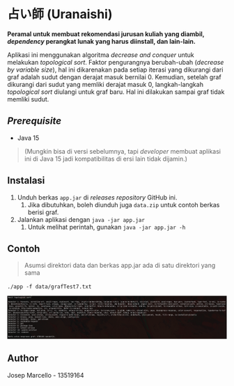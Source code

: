 # 占い師 (Uranaishi)

**Peramal untuk membuat rekomendasi jurusan kuliah yang diambil, _dependency_
perangkat lunak yang harus diinstall, dan lain-lain.**

Aplikasi ini menggunakan algoritma _decrease and conquer_ untuk melakukan
_topological sort_. Faktor pengurangnya berubah-ubah (_decrease by variable
size_), hal ini dikarenakan pada setiap iterasi yang dikurangi dari graf adalah
sudut dengan derajat masuk bernilai 0. Kemudian, setelah graf dikurangi dari
sudut yang memliki derajat masuk 0, langkah-langkah _topological sort_ diulangi
untuk graf baru. Hal ini dilakukan sampai graf tidak memliki sudut.

## _Prerequisite_
* Java 15
> (Mungkin bisa di versi sebelumnya, tapi _developer_ membuat aplikasi
> ini di Java 15 jadi kompatibilitas di ersi lain tidak dijamin.)

## Instalasi
1. Unduh berkas `app.jar` di _releases_ _repository_ GitHub ini.
    1. Jika dibutuhkan, boleh diunduh juga `data.zip` untuk contoh berkas berisi
        graf.
1. Jalankan aplikasi dengan `java -jar app.jar`
    1. Untuk melihat perintah, gunakan `java -jar app.jar -h`

## Contoh
> Asumsi direktori data dan berkas app.jar ada di satu direktori yang sama

`./app -f data/grafTest7.txt`

![](docs/imgs/8.png)

## Author
Josep Marcello - 13519164
